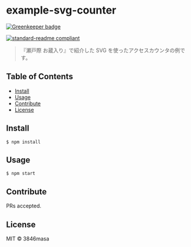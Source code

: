 # example-svg-counter

[![Greenkeeper badge](https://badges.greenkeeper.io/3846masa/example-svg-counter.svg)](https://greenkeeper.io/)

[![standard-readme compliant](https://img.shields.io/badge/standard--readme-OK-green.svg?style=flat-square)](https://github.com/RichardLitt/standard-readme)

> 『瀬戸際 お蔵入り』で紹介した SVG を使ったアクセスカウンタの例です。

## Table of Contents

- [Install](#install)
- [Usage](#usage)
- [Contribute](#contribute)
- [License](#license)

## Install

```
$ npm install
```

## Usage

```
$ npm start
```

## Contribute

PRs accepted.

## License

MIT © 3846masa
